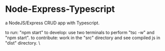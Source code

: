 # Node-Express-Typescript

a NodeJS/Express CRUD app with Typescript.

to run: "npm start"
to develop: use two terminals to perform "tsc -w" and "npm start".
to contribute: work in the "src" directory and see compiled js in "dist" directory.
\